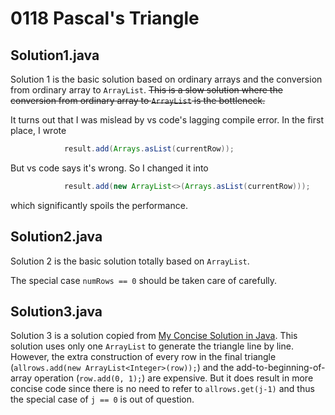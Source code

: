 # 0118 Pascal's Triangle

## Solution1.java

Solution 1 is the basic solution based on ordinary arrays and the conversion from ordinary array to `ArrayList`.  ~~This is a slow solution where the conversion from ordinary array to `ArrayList` is the bottleneck.~~

It turns out that I was mislead by vs code's lagging compile error.  In the first place, I wrote

```Java
            result.add(Arrays.asList(currentRow));
```

But vs code says it's wrong.  So I changed it into

```Java
            result.add(new ArrayList<>(Arrays.asList(currentRow)));
```
which significantly spoils the performance.

## Solution2.java

Solution 2 is the basic solution totally based on `ArrayList`.

The special case `numRows == 0` should be taken care of carefully.

## Solution3.java

Solution 3 is a solution copied from [My Concise Solution in Java](https://leetcode.com/problems/pascals-triangle/discuss/38141/My-concise-solution-in-Java).  This solution uses only one `ArrayList` to generate the triangle line by line.  However, the extra construction of every row in the final triangle (`allrows.add(new ArrayList<Integer>(row));`) and the add-to-beginning-of-array operation (`row.add(0, 1);`) are expensive.  But it does result in more concise code since there is no need to refer to `allrows.get(j-1)` and thus the special case of `j == 0` is out of question.